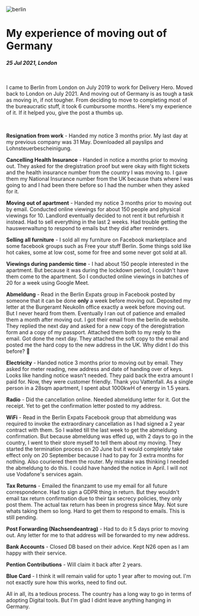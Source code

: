 <img class='img--full-width img--left img--grow' src='https://upload.wikimedia.org/wikipedia/commons/a/a6/Brandenburger_Tor_abends.jpg' alt='berlin' title='berlin' />

# My experience of moving out of Germany

#### _25 Jul 2021, London_

&nbsp;

I came to Berlin from London on July 2019 to work for Delivery Hero. Moved back
to London on July 2021. And moving out of Germany is as tough a task as moving
in, if not tougher. From deciding to move to completing most of the bureaucratic
stuff, it took 6 cumbursome months. Here's my experience of it. If it helped
you, give the post a thumbs up.

<br />

**Resignation from work** - Handed my notice 3 months prior. My last day at my
previous company was 31 May. Downloaded all payslips and
Lohnsteuerbescheinigung.

**Cancelling Health Insurance** - Handed in notice a months prior to moving out.
They asked for the dregistration proof but were okay with flight tickets and the
health insurance number from the country I was moving to. I gave them my
National Insurance number from the UK because thats where I was going to and I
had been there before so I had the number when they asked for it.

**Moving out of apartment** - Handed my notice 3 months prior to moving out by
email. Conducted online viewings for about 150 people and physical viewings
for 10. Landlord eventually decided to not rent it but refurbish it instead. Had
to sell everything in the last 2 weeks. Had trouble getting the hauswerwaltung
to respond to emails but they did after reminders.

**Selling all furniture** - I sold all my furniture on Facebook marketplace and
some facebook groups such as Free your stuff Berlin. Some things sold like hot
cakes, some at low cost, some for free and some never got sold at all.

**Viewings during pandemic time** - I had about 150 people interested in the
apartment. But because it was during the lockdown period, I couldn't have them
come to the apartment. So I conducted online viewings in batches of 20 for a
week using Google Meet.

**Abmeldung** - Read in the Berlin Expats group in Facebook posted by someone
that it can be done **only** a week before moving out. Deposited my letter at
the Burgeramt Neukolln office exactly a week before moving out. But I never
heard from them. Eventually I ran out of patience and emailed them a month after
moving out. I got their email from the berlin.de website. They replied the next
day and asked for a new copy of the deregistration form and a copy of my
passport. Attached them both to my reply to the email. Got done the next day.
They attached the soft copy to the email and posted me the hard copy to the new
address in the UK. Why didnt I do this before? 🤦

**Electricity** - Handed notice 3 months prior to moving out by email. They
asked for meter reading, new address and date of handing over of keys. Looks
like handing notice wasn't needed. They paid back the extra amount I paid for.
Now, they were customer friendly. Thank you Vattenfall. As a single person in a
28sqm apartment, I spent abut 1000kwH of energy in 1.5 years.

**Radio** - Did the cancellation online. Needed abmeldung letter for it. Got the
receipt. Yet to get the confirmation letter posted to my address.

**WiFi** - Read in the Berlin Expats Facebook group that abmeldung was required
to invoke the extraordinary cancellation as I had signed a 2 year contract with
them. So I waited till the last week to get the abmeldung confirmation. But
because abmeldung was effed up, with 2 days to go in the country, I went to
their store myself to tell them about my moving. They started the termination
process on 20 June but it would completely take effect only on 20 September
because I had to pay for 3 extra months for nothing. Also couriered them the
router. My mistake was thinking I needed the abmeldung to do this. I could have
handed the notice in April. I will not use Vodafone's services again.

**Tax Returns** - Emailed the finanzamt to use my email for all future
correspondence. Had to sign a GDPR thing in return. But they wouldn't email tax
return confirmation due to their tax secrecy policies, they only post them. The
actual tax return has been in progress since May. Not sure whats taking them so
long. Hard to get them to respond to emails. This is still pending.

**Post Forwarding (Nachsendeantrag)** - Had to do it 5 days prior to moving out.
Any letter for me to that address will be forwarded to my new address.

**Bank Accounts** - Closed DB based on their advice. Kept N26 open as I am happy
with their service.

**Pention Contributions** - Will claim it back after 2 years.

**Blue Card** - I think it will remain valid for upto 1 year after to moving
out. I'm not exactly sure how this works, need to find out.

All in all, its a tedious process. The country has a long way to go in terms of
adopting Digital tools. But I'm glad I didnt leave anything hanging in Germany.
